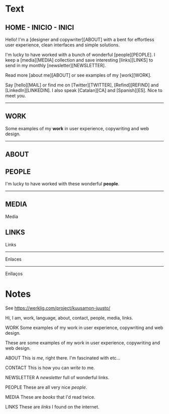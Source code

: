 
# Text

## HOME - INICIO - INICI

Hello! I'm a [designer and copywriter][ABOUT] with a bent for effortless user experience, clean interfaces and simple solutions.

I'm lucky to have worked with a bunch of wonderful [people][PEOPLE]. I keep a [media][MEDIA] collection and save interesting [links][LINKS] to send in my monthly [newsletter][NEWSLETTER].

Read more [about me][ABOUT] or see examples of my [work][WORK].

Say [hello][MAIL] or find me on [Twitter][TWITTER], [Refind][REFIND] and [LinkedIn][LINKEDIN]. I also speak [Catalan][CA] and [Spanish][ES]. Nice to meet you.

---

## WORK

Some examples of my **work** in user experience, copywriting and web design.

---

## ABOUT



## PEOPLE

I'm lucky to have worked with these wonderful **people**.

---

## MEDIA

Media

## LINKS

Links

---

Enlaces

---

Enllaços


# Notes


See https://werklig.com/project/kuusamon-juusto/


Hi, I am, work, language, about, contact, people, media, links.


WORK
Some examples of my work in user experience, copywriting and web design.

These are some examples of my work in user experience, copywriting and web design.


ABOUT
This is _me_, right there. I'm fascinated with etc…

CONTACT
This is how you can _write_ to me.

NEWSLETTER
A _newsletter_ full of wonderful links.

PEOPLE
These are all very nice _people_.

MEDIA
These are _books_ that I'd read twice.

LINKS
These are _links_ I found on the internet.
